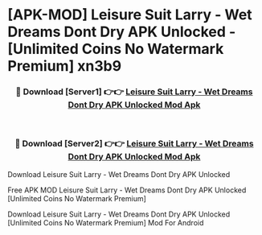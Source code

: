 # [APK-MOD] Leisure Suit Larry - Wet Dreams Dont Dry APK Unlocked - [Unlimited Coins No Watermark Premium] xn3b9



<div align="center">
<h3>🔴 Download [Server1] 👉👉 <a href="https://momento.my/?title=Leisure_Suit_Larry_-_Wet_Dreams_Dont_Dry_APK_Unlocked">Leisure Suit Larry - Wet Dreams Dont Dry APK Unlocked Mod Apk</a></h3><br>

<h3>🔴 Download [Server2] 👉👉 <a href="https://momento.my/?title=Leisure_Suit_Larry_-_Wet_Dreams_Dont_Dry_APK_Unlocked">Leisure Suit Larry - Wet Dreams Dont Dry APK Unlocked Mod Apk</a></h3>
</div>



Download Leisure Suit Larry - Wet Dreams Dont Dry APK Unlocked 

Free APK MOD Leisure Suit Larry - Wet Dreams Dont Dry APK Unlocked [Unlimited Coins No Watermark Premium]

Download Leisure Suit Larry - Wet Dreams Dont Dry APK Unlocked [Unlimited Coins No Watermark Premium] Mod For Android
